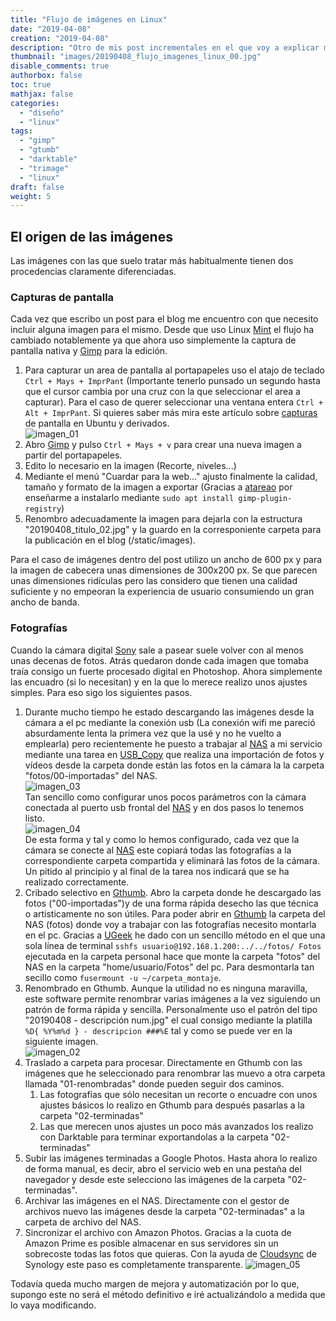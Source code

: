```yaml
---
title: "Flujo de imágenes en Linux"
date: "2019-04-08"
creation: "2019-04-08"
description: "Otro de mis post incrementales en el que voy a explicar mi modo de trabajo con imágenes en linux"
thumbnail: "images/20190408_flujo_imagenes_linux_00.jpg"
disable_comments: true
authorbox: false
toc: true
mathjax: false
categories:
  - "diseño"
  - "linux"
tags:
  - "gimp"
  - "gtumb"
  - "darktable"
  - "trimage"
  - "linux"
draft: false
weight: 5
---
```


## El origen de las imágenes
Las imágenes con las que suelo tratar más habitualmente tienen dos procedencias claramente diferenciadas.

### Capturas de pantalla
Cada vez que escribo un post para el blog me encuentro con que necesito incluir alguna imagen para el mismo.  Desde que uso Linux [Mint] el flujo ha cambiado notablemente ya que ahora uso simplemente la captura de pantalla nativa y [Gimp] para la edición.

1. Para capturar un area de pantalla al portapapeles uso el atajo de teclado `Ctrl + Mays + ImprPant` (Importante tenerlo punsado un segundo hasta que el cursor cambia por una cruz con la que seleccionar el area a capturar).  Para el caso de querer seleccionar una ventana entera `Ctrl + Alt + ImprPant`.  Si quieres saber más mira este artículo sobre [capturas] de pantalla en Ubuntu y derivados.  
![imagen_01]
1. Abro [Gimp] y pulso `Ctrl + Mays + v` para crear una nueva imagen a partir del portapapeles.
1. Edito lo necesario en la imagen (Recorte, niveles...)
1. Mediante el menú "Cuardar para la web..." ajusto finalmente la calidad, tamaño y formato de la imagen a exportar (Gracias a [atareao] por enseñarme a instalarlo mediante `sudo apt install gimp-plugin-registry`)
1. Renombro adecuadamente la imagen para dejarla con la estructura "20190408_titulo_02.jpg" y la guardo en la corresponiente carpeta para la publicación en el blog (/static/images).

Para el caso de imágenes dentro del post utilizo un ancho de 600 px y para la imagen de cabecera unas dimensiones de 300x200 px. Se que parecen unas dimensiones ridículas pero las considero que tienen una calidad  suficiente y no empeoran la experiencia de usuario consumiendo un gran ancho de banda. 

### Fotografías
Cuando la cámara digital [Sony] sale a pasear suele volver con al menos unas decenas de fotos. Atrás quedaron donde cada imagen que tomaba traía consigo un fuerte procesado digital en Photoshop. Ahora simplemente las encuadro (si lo necesitan) y en la que lo merece realizo unos ajustes simples. Para eso sigo los siguientes pasos. 

1. Durante mucho tiempo he estado descargando las imágenes desde la cámara a el pc mediante la conexión usb (La conexión wifi me pareció absurdamente lenta la primera vez que la usé y no he vuelto a emplearla) pero recientemente he puesto a trabajar al [NAS] a mi servicio mediante una tarea en [USB_Copy] que realiza una importación de fotos y vídeos desde la carpeta donde están las fotos en la cámara la la carpeta "fotos/00-importadas" del NAS.  
![imagen_03]  
Tan sencillo como configurar unos pocos parámetros con la cámara conectada al puerto usb frontal del [NAS] y en dos pasos lo tenemos listo.  
![imagen_04]  
De esta forma y tal y como lo hemos configurado, cada vez que la cámara se conecte al [NAS] este copiará todas las fotografías a la correspondiente carpeta compartida y eliminará las fotos de la cámara.  Un pitido al principio y al final de la tarea nos indicará que se ha realizado correctamente.
1. Cribado selectivo en [Gthumb]. Abro la carpeta donde he descargado las fotos ("00-importadas")y de una forma rápida desecho las que técnica o artisticamente no son útiles.  Para poder abrir en [Gthumb] la carpeta del NAS (fotos) donde voy a trabajar con las fotografías necesito montarla en el pc.  Gracias a [UGeek] he dado con un sencillo método en el que una sola línea de terminal `sshfs usuario@192.168.1.200:../../fotos/ Fotos` ejecutada en la carpeta personal hace que monte la carpeta "fotos" del NAS en la carpeta "home/usuario/Fotos" del pc.  Para desmontarla tan secillo como `fusermount -u ~/carpeta_montaje`.
1. Renombrado en Gthumb. Aunque la utilidad no es ninguna maravilla, este software permite renombrar varias imágenes a la vez siguiendo un patrón de forma rápida y sencilla. Personalmente uso el patrón del tipo "20190408 - descripción num.jpg" el cual consigo mediante la platilla `%D{ %Y%m%d } - descripcion ###%E` tal y como se puede ver en la siguiente imagen.  
![imagen_02]
1. Traslado a carpeta para procesar. Directamente en Gthumb con las imágenes que he seleccionado para renombrar las muevo a otra carpeta llamada "01-renombradas" donde pueden seguir dos caminos. 
   1. Las fotografías que sólo necesitan un recorte o encuadre con unos ajustes básicos lo realizo en Gthumb para después pasarlas a la carpeta "02-terminadas"
   1. Las que merecen unos ajustes un poco más avanzados los realizo con Darktable para terminar exportandolas a la carpeta "02-terminadas" 
1. Subir las imágenes terminadas a Google Photos. Hasta ahora lo realizo de forma manual, es decir, abro el servicio web en una pestaña del navegador y desde este selecciono las imágenes de la carpeta "02-terminadas". 
1. Archivar las imágenes en el NAS. Directamente con el gestor de archivos nuevo las imágenes desde la carpeta "02-terminadas" a la carpeta de archivo del NAS. 
1. Sincronizar el archivo con Amazon Photos. Gracias a la cuota de Amazon Prime es posible almacenar en sus servidores sin un sobrecoste todas las fotos que quieras. Con la ayuda de [Cloudsync] de Synology este paso es completamente transparente.
![imagen_05]

Todavía queda mucho margen de mejora y automatización por lo que, supongo este no será el método definitivo e iré actualizándolo a medida que lo vaya modificando.




[imagen_01]: /images/20190408_flujo_imagenes_linux_01.jpg
[imagen_02]: /images/20190408_flujo_imagenes_linux_02.jpg
[imagen_03]: /images/20190408_flujo_imagenes_linux_03.jpg
[imagen_04]: /images/20190408_flujo_imagenes_linux_04.jpg
[imagen_05]: /images/20190408_flujo_imagenes_linux_05.jpg

[atareao]: https://www.atareao.es/podcast/optimizar-imagenes/
[capturas]: https://www.atareao.es/ubuntu/realizar-una-captura-de-pantalla-en-ubuntu/
[Cloudsync]: https://www.synology.com/es-es/knowledgebase/DSM/help/CloudSync/cloudsync
[Gimp]: http://www.gimp.org.es/
[Gthumb]: https://wiki.gnome.org/Apps/Gthumb
[Mint]: https://linuxmint.com/
[NAS]: https://qloudea.com/synology-ds216plusii
[Sony]: https://www.sony.es/electronics/camaras-lentes-intercambiables/ilce-5000-kit
[UGeek]: https://ugeek.github.io/blog/post/2019-04-04--montando-carpetas-del-servidor-raspberry-en-tu-escritorio.html
[USB_Copy]: https://www.synology.com/es-es/knowledgebase/DSM/help/USBCopy/usbcopy_general
